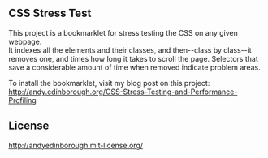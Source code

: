 CSS Stress Test
---------------

This project is a bookmarklet for stress testing the CSS on any given webpage.  
It indexes all the elements and their classes, and then--class by class--it 
removes one, and times how long it takes to scroll the page.  Selectors that 
save a considerable amount of time when removed indicate problem areas.

To install the bookmarklet, visit my blog post on this project: <http://andy.edinborough.org/CSS-Stress-Testing-and-Performance-Profiling>

License
-------
http://andyedinborough.mit-license.org/